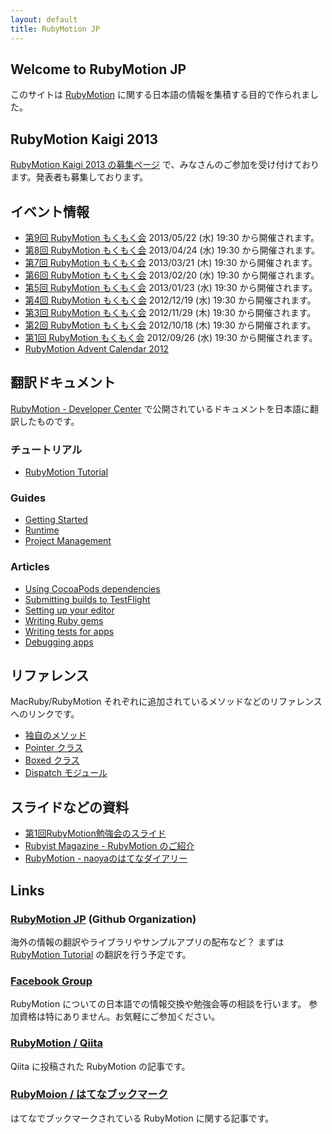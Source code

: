 ```yaml
---
layout: default
title: RubyMotion JP
---
```


## Welcome to RubyMotion JP

このサイトは [RubyMotion](http://www.rubymotion.com/) に関する日本語の情報を集積する目的で作られました。

## RubyMotion Kaigi 2013
[RubyMotion Kaigi 2013 の募集ページ](http://connpass.com/event/2095/) で、みなさんのご参加を受け付けております。発表者も募集しております。

## イベント情報
- [第9回 RubyMotion もくもく会](http://connpass.com/event/2317/)
2013/05/22 (水) 19:30 から開催されます。
- [第8回 RubyMotion もくもく会](http://connpass.com/event/2089/)
2013/04/24 (水) 19:30 から開催されます。
- [第7回 RubyMotion もくもく会](http://connpass.com/event/1917/)
2013/03/21 (木) 19:30 から開催されます。
- [第6回 RubyMotion もくもく会](http://connpass.com/event/1745/)
2013/02/20 (水) 19:30 から開催されます。
- [第5回 RubyMotion もくもく会](http://connpass.com/event/1602/)
2013/01/23 (水) 19:30 から開催されます。
- [第4回 RubyMotion もくもく会](http://connpass.com/event/1534/)
2012/12/19 (水) 19:30 から開催されます。
- [第3回 RubyMotion もくもく会](http://connpass.com/event/1364/)
2012/11/29 (木) 19:30 から開催されます。
- [第2回 RubyMotion もくもく会](http://connpass.com/event/1201/)
2012/10/18 (木) 19:30 から開催されます。
- [第1回 RubyMotion もくもく会](http://connpass.com/event/1039/)
2012/09/26 (水) 19:30 から開催されます。
- [RubyMotion Advent Calendar 2012](http://www.adventar.org/calendars/18)

## 翻訳ドキュメント
[RubyMotion - Developer Center](http://www.rubymotion.com/developer-center/) で公開されているドキュメントを日本語に翻訳したものです。

### チュートリアル

- [RubyMotion Tutorial](http://tutorial.rubymotion.jp/)

### Guides

- [Getting Started](/RubyMotionDocumentation/guides/getting-started/index.html)
- [Runtime](/RubyMotionDocumentation/guides/runtime/index.html)
- [Project Management](/RubyMotionDocumentation/guides/project-management/index.html)

### Articles

- [Using CocoaPods dependencies](/RubyMotionDocumentation/articles/cocoapods/index.html)
- [Submitting builds to TestFlight](/RubyMotionDocumentation/articles/testflight/index.html)
- [Setting up your editor](/RubyMotionDocumentation/articles/editors/index.html)
- [Writing Ruby gems](/RubyMotionDocumentation/articles/gems/index.html)
- [Writing tests for apps](/RubyMotionDocumentation/articles/testing/index.html)
- [Debugging apps](http://rubymotion.jp/RubyMotionDocumentation/articles/debugging/index.html)

## リファレンス
MacRuby/RubyMotion それぞれに追加されているメソッドなどのリファレンスへのリンクです。

- [独自のメソッド](http://watson1978.github.com/MacRuby-DoJo/blog/2012/03/26/original-methods/)
- [Pointer クラス](http://watson1978.github.com/MacRuby-DoJo/blog/2012/03/27/pointer-class/)
- [Boxed クラス](http://watson1978.github.com/MacRuby-DoJo/blog/2012/03/27/boxed-class/)
- [Dispatch モジュール](http://watson1978.github.com/MacRuby-DoJo/blog/2012/03/31/dispatch-module/)

## スライドなどの資料
- [第1回RubyMotion勉強会のスライド](http://satococoa.github.com/blog/2012/08/05/rubymotionjp-meetup-1st/)
- [Rubyist Magazine - RubyMotion のご紹介](http://jp.rubyist.net/magazine/?0039-IntroductionToRubyMotion)
- [RubyMotion - naoyaのはてなダイアリー](http://d.hatena.ne.jp/naoya/20120831/1346409758)

## Links

### [RubyMotion JP](https://github.com/RubyMotionJP) (Github Organization)

海外の情報の翻訳やライブラリやサンプルアプリの配布など？
まずは [RubyMotion Tutorial](http://rubymotion-tutorial.com/) の翻訳を行う予定です。


### [Facebook Group](https://www.facebook.com/groups/149315595198329/)

RubyMotion についての日本語での情報交換や勉強会等の相談を行います。
参加資格は特にありません。お気軽にご参加ください。


### [RubyMotion / Qiita](http://qiita.com/tags/RubyMotion)

Qiita に投稿された RubyMotion の記事です。


### [RubyMoion / はてなブックマーク](http://b.hatena.ne.jp/search/tag?q=rubymotion&users=1)

はてなでブックマークされている RubyMotion に関する記事です。
